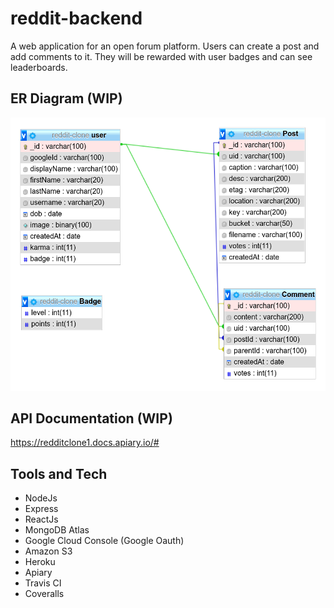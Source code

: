 # reddit-backend

A web application for an open forum platform. Users can create a post and add comments to it. They will be rewarded with user badges and can see leaderboards.

## ER Diagram (WIP)
![alt text](https://github.com/tanmayshishodia/reddit-backend/blob/main/uploads/reddit-clone-schema.png)

## API Documentation (WIP)
https://redditclone1.docs.apiary.io/#

## Tools and Tech
- NodeJs
- Express
- ReactJs
- MongoDB Atlas
- Google Cloud Console (Google Oauth)
- Amazon S3
- Heroku
- Apiary
- Travis CI
- Coveralls

